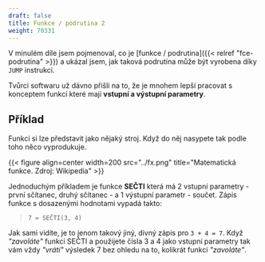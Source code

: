 ```yaml
---
draft: false
title: Funkce / podrutina 2
weight: 70331
---
```


V minulém díle jsem pojmenoval, co je [funkce / podrutina]({{< relref "fce-podrutina" >}}) a ukázal jsem, jak taková podrutina může být vyrobena díky `JUMP` instrukci.

Tvůrci softwaru už dávno přišli na to, že je mnohem lepší pracovat s konceptem funkcí které mají **vstupní a výstupní parametry**.

## Příklad

Funkci si lze představit jako nějaký stroj. Když do něj nasypete tak podle toho něco vyprodukuje. 

{{< figure align=center width=200 src="../fx.png" title="Matematická funkce. Zdroj: Wikipedia" >}}

Jednoduchým příkladem je funkce **SEČTI** která má 2 vstupní parametry - první sčítanec, druhý sčítanec - a 1 výstupní parametr - součet. Zápis funkce s dosazenými hodnotami vypadá takto:

> `7 = SEČTI(3, 4)`

Jak sami vidíte, je to jenom takový jiný, divný zápis pro `3 + 4 = 7`. Když *"zavoláte"* funkci SEČTI a použijete čísla 3 a 4 jako vstupní parametry tak vám vždy *"vrátí"* výsledek 7 bez ohledu na to, kolikrát funkci *"zavoláte"*.